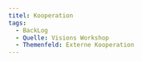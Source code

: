 ```yaml
---
titel: Kooperation
tags:
  - BackLog
  - Quelle: Visions Workshop
  - Themenfeld: Externe Kooperation
---
```


